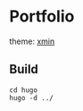 # Portfolio

theme: [xmin](https://github.com/yihui/hugo-xmin)
## Build
```shell
cd hugo 
hugo -d ../
```